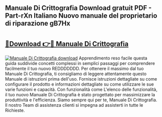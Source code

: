 ## Manuale Di Crittografia Download gratuit PDF - Part-rXn Italiano Nuovo manuale del proprietario di riparazione gB7Hx

# <h2><a href="http://dfck2da.blite.top/?on=Manuale+Di+Crittografia">🔗Download 👉🔴 Manuale Di Crittografia</a></h2>

[![Manuale Di Crittografia download](https://i.imgur.com/lujVjoI.png)](http://dfck2da.blite.top/?on=Manuale+Di+Crittografia)
Apprendimento reso facile questa guida suddivide concetti complessi in semplici passaggi per comprendere facilmente il tuo nuovo REDDDDDDD. Per ottenere il massimo dal tuo Manuale Di Crittografia, ti consigliamo di leggere attentamente questo Manuale di istruzioni prima dell'uso. Fornisce istruzioni dettagliate su come configurare il prodotto e informazioni dettagliate su come utilizzare le sue varie funzioni e capacità. Con funzionalità come L'elenco delle funzionalità, il tuo nuovo Manuale Di Crittografia è stato progettato per massimizzare la produttività e l'efficienza. Siamo sempre qui per te, Manuale Di Crittografia. Il nostro Team di assistenza clienti si impegna ad assisterti in tutte le Richieste.
